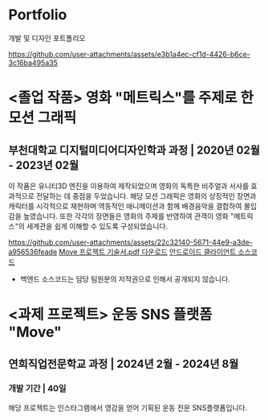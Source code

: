 # Portfolio
개발 및 디자인 포트폴리오


https://github.com/user-attachments/assets/e3b1a4ec-cf1d-4426-b6ce-3c16ba495a35
# <졸업 작품> 영화 "메트릭스"를 주제로 한 모션 그래픽
## 부천대학교 디지털미디어디자인학과 과정 | 2020년 02월 - 2023년 02월
이 작품은 유니티3D 엔진을 이용하여 제작되었으며 영화의 독특한 비주얼과 서사를 효과적으로 전달하는 데 중점을 두었습니다. 
해당 모션 그래픽은 영화의 상징적인 장면과 캐릭터를 시각적으로 재현하며 역동적인 애니메이션과 함께 배경음악을 결합하여 몰입감을 높였습니다.
또한 각각의 장면들은 영화의 주제를 반영하여 관객이 영화 "메트릭스"의 세계관을 쉽게 이해할 수 있도록 구성되었습니다. 





https://github.com/user-attachments/assets/22c32140-5671-44e9-a3de-a956536feade
<a href="https://github.com/user-attachments/files/17141841/Move.pdf">Move 프로젝트 기술서.pdf 다운로드</a>
<a href="https://github.com/EastWise1210/serverless-move-android">안드로이드 클라이언트 소스코드</a>
- 백엔드 소스코드는 담당 팀원분의 저작권으로 인해서 공개되지 않습니다.

# <과제 프로젝트> 운동 SNS 플랫폼 "Move"
## 연희직업전문학교 과정 | 2024년 2월 - 2024년 8월
### 개발 기간 | 40일
해당 프로젝트는 인스타그램에서 영감을 얻어 기획된 운동 전문 SNS플랫폼입니다.
